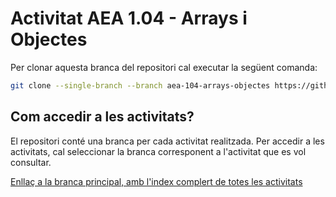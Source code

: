 # Activitat AEA 1.04 - Arrays i Objectes

Per clonar aquesta branca del repositori cal executar la següent comanda:

```bash
git clone --single-branch --branch aea-104-arrays-objectes https://github.com/picuu/m14.git
```

## Com accedir a les activitats?

El repositori conté una branca per cada activitat realitzada. Per accedir a les activitats, cal seleccionar la branca corresponent a l'activitat que es vol consultar.

[Enllaç a la branca principal, amb l'index complert de totes les activitats](https://github.com/picuu/m14?tab=readme-ov-file#branques-per-activitat)
